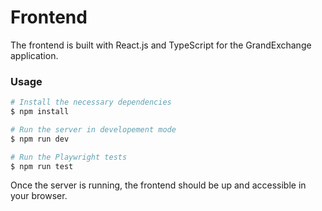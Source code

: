 # Frontend

The frontend is built with React.js and TypeScript for the GrandExchange application.

### Usage
```bash
# Install the necessary dependencies
$ npm install

# Run the server in developement mode
$ npm run dev

# Run the Playwright tests
$ npm run test
```

Once the server is running, the frontend should be up and accessible in your browser.